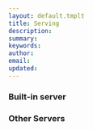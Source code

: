 ```yaml
---
layout: default.tmplt
title: Serving
description:
summary:
keywords:
author:
email:
updated:
---
```

### Built-in server


### Other Servers
